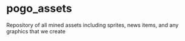 # pogo_assets
Repository of all mined assets including sprites, news items, and any graphics that we create
